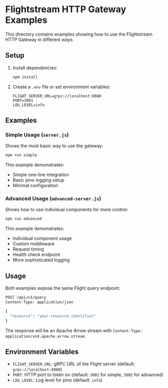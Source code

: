 # Flightstream HTTP Gateway Examples

This directory contains examples showing how to use the Flightstream HTTP Gateway in different ways.

## Setup

1. Install dependencies:
   ```bash
   npm install
   ```

2. Create a `.env` file or set environment variables:
   ```env
   FLIGHT_SERVER_URL=grpc://localhost:8080
   PORT=3001
   LOG_LEVEL=info
   ```

## Examples

### Simple Usage (`server.js`)

Shows the most basic way to use the gateway:

```bash
npm run simple
```

This example demonstrates:
- Simple one-line integration
- Basic pino logging setup
- Minimal configuration

### Advanced Usage (`advanced-server.js`)

Shows how to use individual components for more control:

```bash
npm run advanced
```

This example demonstrates:
- Individual component usage
- Custom middleware
- Request timing
- Health check endpoint
- More sophisticated logging

## Usage

Both examples expose the same Flight query endpoint:

```bash
POST /api/v1/query
Content-Type: application/json

{
  "resource": "your-resource-identifier"
}
```

The response will be an Apache Arrow stream with `Content-Type: application/vnd.apache.arrow.stream`.

## Environment Variables

- `FLIGHT_SERVER_URL`: gRPC URL of the Flight server (default: `grpc://localhost:8080`)
- `PORT`: HTTP port to listen on (default: `3001` for simple, `3002` for advanced)
- `LOG_LEVEL`: Log level for pino (default: `info`) 